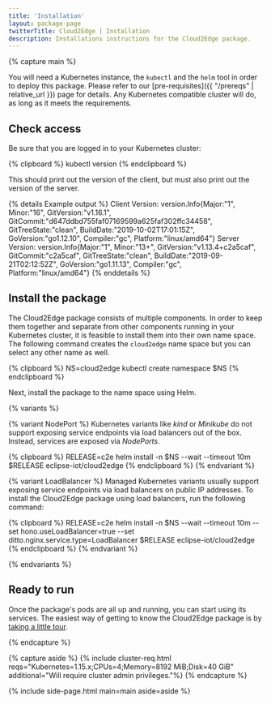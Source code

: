 ```yaml
---
title: 'Installation'
layout: package-page
twitterTitle: Cloud2Edge | Installation
description: Installations instructions for the Cloud2Edge package.
---
```


{% capture main %}

You will need a Kubernetes instance, the `kubectl` and the `helm` tool in order to deploy this package.
Please refer to our [pre-requisites]({{ "/prereqs" | relative_url }}) page for details.
Any Kubernetes compatible cluster will do, as long as it meets the requirements.

## Check access

Be sure that you are logged in to your Kubernetes cluster:

{% clipboard %}
kubectl version
{% endclipboard %}

This should print out the version of the client, but must also print out the version of the server.

{% details Example output %}
    Client Version: version.Info{Major:"1", Minor:"16", GitVersion:"v1.16.1", GitCommit:"d647ddbd755faf07169599a625faf302ffc34458", GitTreeState:"clean", BuildDate:"2019-10-02T17:01:15Z", GoVersion:"go1.12.10", Compiler:"gc", Platform:"linux/amd64"}
    Server Version: version.Info{Major:"1", Minor:"13+", GitVersion:"v1.13.4+c2a5caf", GitCommit:"c2a5caf", GitTreeState:"clean", BuildDate:"2019-09-21T02:12:52Z", GoVersion:"go1.11.13", Compiler:"gc", Platform:"linux/amd64"}
{% enddetails %}

## Install the package

The Cloud2Edge package consists of multiple components. In order to keep them together and separate
from other components running in your Kubernetes cluster, it is feasible to install them into
their own name space. The following command creates the `cloud2edge` name space but you can select any
other name as well.

{% clipboard %}
NS=cloud2edge
kubectl create namespace $NS
{% endclipboard %}

Next, install the package to the name space using Helm.

{% variants %}

{% variant NodePort %}
Kubernetes variants like *kind* or *Minikube* do not support exposing service endpoints via load balancers
out of the box. Instead, services are exposed via *NodePorts*.

{% clipboard %}
RELEASE=c2e
helm install -n $NS --wait --timeout 10m $RELEASE eclipse-iot/cloud2edge
{% endclipboard %}
{% endvariant %}

{% variant LoadBalancer %}
Managed Kubernetes variants usually support exposing service endpoints via load balancers on public
IP addresses. To install the Cloud2Edge package using load balancers, run the following command:

{% clipboard %}
RELEASE=c2e
helm install -n $NS --wait --timeout 10m --set hono.useLoadBalancer=true --set ditto.nginx.service.type=LoadBalancer $RELEASE eclipse-iot/cloud2edge
{% endclipboard %}
{% endvariant %}

{% endvariants %}

## Ready to run

Once the package's pods are all up and running, you can start using its services.
The easiest way of getting to know the Cloud2Edge package is by [taking a little tour](../tour).

{% endcapture %}

{% capture aside %}
{% include cluster-req.html reqs="Kubernetes=1.15.x;CPUs=4;Memory=8192 MiB;Disk=40 GiB" additional="Will require cluster admin privileges."%}
{% endcapture %}

{% include side-page.html main=main aside=aside %}
